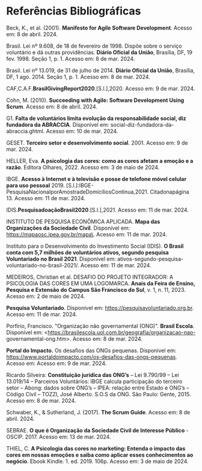 # Referências Bibliográficas

Beck, K., et al. (2001). **Manifesto for Agile Software Development**. Acesso em: 8 de abril. 2024.

Brasil. Lei nº 9.608, de 18 de fevereiro de 1998. Dispõe sobre o serviço voluntário e dá outras providências. **Diário Oficial da União**, Brasília, DF, 19 fev. 1998. Seção 1, p. 1. Acesso em: 8 de mar. 2024.

Brasil. Lei nº 13.019, de 31 de julho de 2014. **Diário Oficial da União**, Brasília, DF, 1 ago. 2014. Seção 1, p. 1. Acesso em: 8 de mar. 2024.

CAF,C.A.F.**BrasilGivingReport2020**.[S.l.],2020. Acesso em: 9 de mar. 2024.

Cohn, M. (2010). **Succeeding with Agile: Software Development Using Scrum**. Acesso em: 8 de abril. 2024.

G1. **Falta de voluntários limita evolução da responsabilidade social, diz fundadora da ABRACCIA**.	Disponível	em: social-diz-fundadora-da-abraccia.ghtml. Acesso em: 10 de mar. 2024.

GESET. **Terceiro setor e desenvolvimento social**. 2001. Acesso em: 9 de mar. 2024.

HELLER, Eva. **A psicologia das cores: como as cores afetam a emoção e a razão**. Editora Olhares, 2022. Acesso em: 3 de maio de 2024.

IBGE. **Acesso à Internet e à televisão e posse de telefone móvel celular para uso pessoal** 2019. [S.l.]:IBGE-PesquisaNacionalporAmostradeDomicíliosContínua,2021.
Citadonapágina 13. Acesso em: 11 de mar. 2024.

IDIS.**PesquisadoaçãoBrasil2020**.[S.l.],2021. Acesso em: 11 de mar. 2024.

INSTITUTO DE PESQUISA ECONÔMICA APLICADA. **Mapa das Organizações da Sociedade Civil**. Disponível em: <https://mapaosc.ipea.gov.br/mapa\>. Acesso em: 11 de mar. 2024.

Instituto para o Desenvolvimento do Investimento Social (IDIS). **O Brasil conta com 5,7 milhões de voluntários ativos, segundo pesquisa Voluntariado no Brasil 2021**. Disponível em:
ativos-segundo-pesquisa-voluntariado-no-brasil-2021/. Acesso em: 11 de mar. 2024.

MEDEIROS, Christian et al. DESAFIO DO PROJETO INTEGRADOR: A PSICOLOGIA DAS CORES EM UMA LOGOMARCA. **Anais da Feira de Ensino, Pesquisa e Extensão do Campus São Francisco do Sul**, v. 1, n. 11, 2023. Acesso em: 2 de maio de 2024.

**Pesquisa Voluntariado**. Disponível em: https://pesquisavoluntariado.org.br. Acesso em: 11 de mar. 2024.

Porfírio, Francisco. "Organização não governamental (ONG)". **Brasil Escola**. Disponível em: <https://brasilescola.uol.com.br/geografia/organizacao-nao- governamental-ong.htm\>. Acesso em: 8 de mar. 2024.

**Portal do Impacto.** Os desafios das ONGs pequenas. Disponível em: https://www.portaldoimpacto.com/os-desafios-das-ongs-pequenas. Acesso em: Acesso em: 9 de mar. 2024.

Ricardo Silveira: **Constituição jurídica das ONG’s** – Lei 9.790/99 – Lei 13.019/14 – Parceiros  Voluntários:  IBGE  calcula  participação  do  terceiro setor – Abong: dados sobre ONG’s – IPEA: relação entre Estado e ONG’s – Código Civil – TOZZI, José Alberto. S.O.S da ONG. São Paulo: Gente, 2015. Acesso em: 8 de mar. 2024.

Schwaber, K., & Sutherland, J. (2017). **The Scrum Guide**. Acesso em: 8 de abril. 2024.

SEBRAE. **O que é Organização da Sociedade Civil de Interesse Público** - OSCIP. 2017. Acesso em: 13 de mar. 2024.

THIEL, C. **A Psicologia das cores no marketing: Entenda o impacto das cores em nossas emoções e saiba como aplicar esses conhecimentos ao negócio**. Ebook Kindle. 1. ed. 2019. 106p. Acesso em: 3 de maio de 2024.


